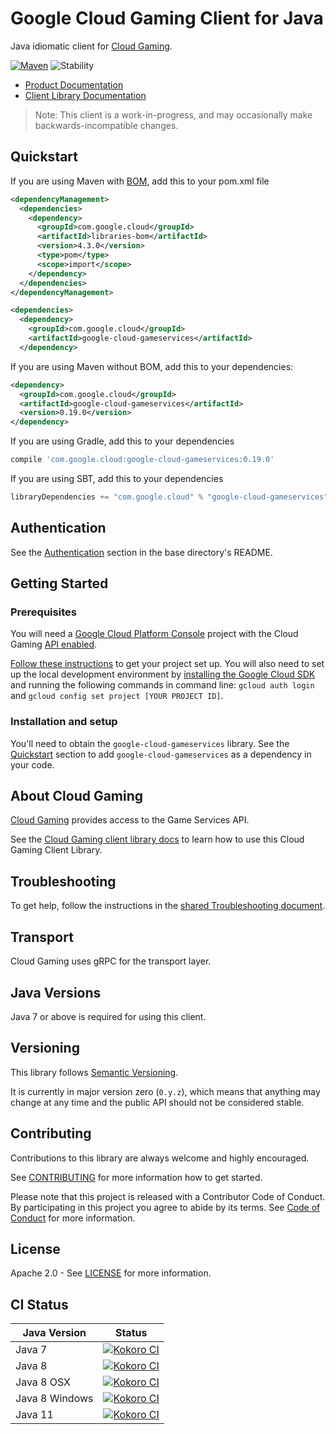 # Google Cloud Gaming Client for Java

Java idiomatic client for [Cloud Gaming][product-docs].

[![Maven][maven-version-image]][maven-version-link]
![Stability][stability-image]

- [Product Documentation][product-docs]
- [Client Library Documentation][javadocs]

> Note: This client is a work-in-progress, and may occasionally
> make backwards-incompatible changes.

## Quickstart

If you are using Maven with [BOM][libraries-bom], add this to your pom.xml file
```xml
<dependencyManagement>
  <dependencies>
    <dependency>
      <groupId>com.google.cloud</groupId>
      <artifactId>libraries-bom</artifactId>
      <version>4.3.0</version>
      <type>pom</type>
      <scope>import</scope>
    </dependency>
  </dependencies>
</dependencyManagement>

<dependencies>
  <dependency>
    <groupId>com.google.cloud</groupId>
    <artifactId>google-cloud-gameservices</artifactId>
  </dependency>

```

[//]: # ({x-version-update-start:google-cloud-gameservices:released})

If you are using Maven without BOM, add this to your dependencies:

```xml
<dependency>
  <groupId>com.google.cloud</groupId>
  <artifactId>google-cloud-gameservices</artifactId>
  <version>0.19.0</version>
</dependency>

```

If you are using Gradle, add this to your dependencies
```Groovy
compile 'com.google.cloud:google-cloud-gameservices:0.19.0'
```
If you are using SBT, add this to your dependencies
```Scala
libraryDependencies += "com.google.cloud" % "google-cloud-gameservices" % "0.19.0"
```
[//]: # ({x-version-update-end})

## Authentication

See the [Authentication][authentication] section in the base directory's README.

## Getting Started

### Prerequisites

You will need a [Google Cloud Platform Console][developer-console] project with the Cloud Gaming [API enabled][enable-api].

[Follow these instructions][create-project] to get your project set up. You will also need to set up the local development environment by
[installing the Google Cloud SDK][cloud-sdk] and running the following commands in command line:
`gcloud auth login` and `gcloud config set project [YOUR PROJECT ID]`.

### Installation and setup

You'll need to obtain the `google-cloud-gameservices` library.  See the [Quickstart](#quickstart) section
to add `google-cloud-gameservices` as a dependency in your code.

## About Cloud Gaming


[Cloud Gaming][product-docs] provides access to the Game Services API.

See the [Cloud Gaming client library docs][javadocs] to learn how to
use this Cloud Gaming Client Library.






## Troubleshooting

To get help, follow the instructions in the [shared Troubleshooting document][troubleshooting].

## Transport

Cloud Gaming uses gRPC for the transport layer.

## Java Versions

Java 7 or above is required for using this client.

## Versioning

This library follows [Semantic Versioning](http://semver.org/).


It is currently in major version zero (``0.y.z``), which means that anything may change at any time
and the public API should not be considered stable.


## Contributing


Contributions to this library are always welcome and highly encouraged.

See [CONTRIBUTING][contributing] for more information how to get started.

Please note that this project is released with a Contributor Code of Conduct. By participating in
this project you agree to abide by its terms. See [Code of Conduct][code-of-conduct] for more
information.

## License

Apache 2.0 - See [LICENSE][license] for more information.

## CI Status

Java Version | Status
------------ | ------
Java 7 | [![Kokoro CI][kokoro-badge-image-1]][kokoro-badge-link-1]
Java 8 | [![Kokoro CI][kokoro-badge-image-2]][kokoro-badge-link-2]
Java 8 OSX | [![Kokoro CI][kokoro-badge-image-3]][kokoro-badge-link-3]
Java 8 Windows | [![Kokoro CI][kokoro-badge-image-4]][kokoro-badge-link-4]
Java 11 | [![Kokoro CI][kokoro-badge-image-5]][kokoro-badge-link-5]

[product-docs]: https://cloud.google.com/docs/games/products/
[javadocs]: https://googleapis.dev/java/google-cloud-gameservices/latest/
[kokoro-badge-image-1]: http://storage.googleapis.com/cloud-devrel-public/java/badges/java-gameservices/java7.svg
[kokoro-badge-link-1]: http://storage.googleapis.com/cloud-devrel-public/java/badges/java-gameservices/java7.html
[kokoro-badge-image-2]: http://storage.googleapis.com/cloud-devrel-public/java/badges/java-gameservices/java8.svg
[kokoro-badge-link-2]: http://storage.googleapis.com/cloud-devrel-public/java/badges/java-gameservices/java8.html
[kokoro-badge-image-3]: http://storage.googleapis.com/cloud-devrel-public/java/badges/java-gameservices/java8-osx.svg
[kokoro-badge-link-3]: http://storage.googleapis.com/cloud-devrel-public/java/badges/java-gameservices/java8-osx.html
[kokoro-badge-image-4]: http://storage.googleapis.com/cloud-devrel-public/java/badges/java-gameservices/java8-win.svg
[kokoro-badge-link-4]: http://storage.googleapis.com/cloud-devrel-public/java/badges/java-gameservices/java8-win.html
[kokoro-badge-image-5]: http://storage.googleapis.com/cloud-devrel-public/java/badges/java-gameservices/java11.svg
[kokoro-badge-link-5]: http://storage.googleapis.com/cloud-devrel-public/java/badges/java-gameservices/java11.html
[stability-image]: https://img.shields.io/badge/stability-alpha-orange
[maven-version-image]: https://img.shields.io/maven-central/v/com.google.cloud/google-cloud-gameservices.svg
[maven-version-link]: https://search.maven.org/search?q=g:com.google.cloud%20AND%20a:google-cloud-gameservices&core=gav
[authentication]: https://github.com/googleapis/google-cloud-java#authentication
[developer-console]: https://console.developers.google.com/
[create-project]: https://cloud.google.com/resource-manager/docs/creating-managing-projects
[cloud-sdk]: https://cloud.google.com/sdk/
[troubleshooting]: https://github.com/googleapis/google-cloud-common/blob/master/troubleshooting/readme.md#troubleshooting
[contributing]: https://github.com/googleapis/java-gameservices/blob/master/CONTRIBUTING.md
[code-of-conduct]: https://github.com/googleapis/java-gameservices/blob/master/CODE_OF_CONDUCT.md#contributor-code-of-conduct
[license]: https://github.com/googleapis/java-gameservices/blob/master/LICENSE

[enable-api]: https://console.cloud.google.com/flows/enableapi?apiid=gameservices.googleapis.com
[libraries-bom]: https://github.com/GoogleCloudPlatform/cloud-opensource-java/wiki/The-Google-Cloud-Platform-Libraries-BOM
[shell_img]: https://gstatic.com/cloudssh/images/open-btn.png
